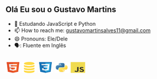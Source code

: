 ## Olá Eu sou o Gustavo Martins

- 🌱 Estudando JavaScript e Python
- 📫 How to reach me: gustavomartinsalves11@gmail.com
- 😄 Pronouns: Ele/Dele
- 🗣️: Fluente em Inglês

 <div style="display: inline_block"><br>
  <img align="center" alt="Gusta-HTML" height="30" width="40" src="https://raw.githubusercontent.com/devicons/devicon/master/icons/html5/html5-original.svg">
  <img align="center" alt="Gusta-HTML" height="30" width="40" src="https://raw.githubusercontent.com/devicons/devicon/master/icons/sql/sql-original.svg">
  <img align="center" alt="Gusta-CSS" height="30" width="40" src="https://raw.githubusercontent.com/devicons/devicon/master/icons/css3/css3-original.svg">
  <img align="center" alt="Gusta-CSS" height="30" width="40" src="https://raw.githubusercontent.com/devicons/devicon/master/icons/python/python-original.svg">
  <img align="center" alt="Gusta-CSS" height="30" width="40" src="https://raw.githubusercontent.com/devicons/devicon/master/icons/javascript/javascript-original.svg">
  
  
    
  
</div>


